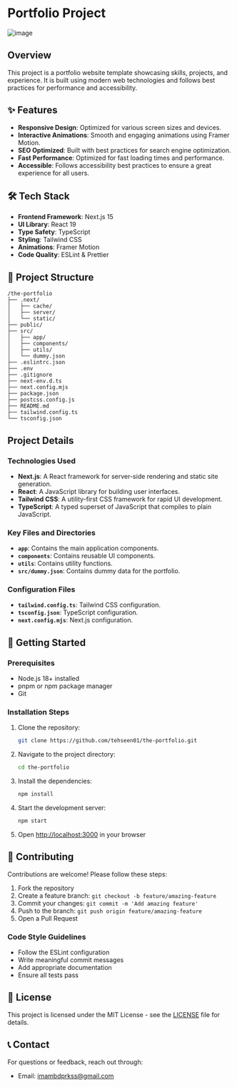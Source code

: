 # Portfolio Project
![image](https://github.com/user-attachments/assets/03d49000-dd14-4c9c-bbd2-db00bf35d8b4)

## Overview

This project is a portfolio website template showcasing skills, projects, and experience. It is built using modern web technologies and follows best practices for performance and accessibility.

## ✨ Features

- **Responsive Design**: Optimized for various screen sizes and devices.
- **Interactive Animations**: Smooth and engaging animations using Framer Motion.
- **SEO Optimized**: Built with best practices for search engine optimization.
- **Fast Performance**: Optimized for fast loading times and performance.
- **Accessible**: Follows accessibility best practices to ensure a great experience for all users.

## 🛠️ Tech Stack

- **Frontend Framework**: Next.js 15
- **UI Library**: React 19
- **Type Safety**: TypeScript
- **Styling**: Tailwind CSS
- **Animations**: Framer Motion
- **Code Quality**: ESLint & Prettier

## 📁 Project Structure

```
/the-portfolio
├── .next/
│   ├── cache/
│   ├── server/
│   └── static/
├── public/
├── src/
│   ├── app/
│   ├── components/
│   ├── utils/
│   └── dummy.json
├── .eslintrc.json
├── .env
├── .gitignore
├── next-env.d.ts
├── next.config.mjs
├── package.json
├── postcss.config.js
├── README.md
├── tailwind.config.ts
└── tsconfig.json
```

## Project Details

### Technologies Used

- **Next.js**: A React framework for server-side rendering and static site generation.
- **React**: A JavaScript library for building user interfaces.
- **Tailwind CSS**: A utility-first CSS framework for rapid UI development.
- **TypeScript**: A typed superset of JavaScript that compiles to plain JavaScript.

### Key Files and Directories

- **`app`**: Contains the main application components.
- **`components`**: Contains reusable UI components.
- **`utils`**: Contains utility functions.
- **`src/dummy.json`**: Contains dummy data for the portfolio.

### Configuration Files

- **`tailwind.config.ts`**: Tailwind CSS configuration.
- **`tsconfig.json`**: TypeScript configuration.
- **`next.config.mjs`**: Next.js configuration.

## 🚀 Getting Started

### Prerequisites

- Node.js 18+ installed
- pnpm or npm package manager
- Git

### Installation Steps

1. Clone the repository:

   ```sh
   git clone https://github.com/tehseen01/the-portfolio.git
   ```

2. Navigate to the project directory:

   ```sh
   cd the-portfolio
   ```

3. Install the dependencies:

   ```sh
   npm install
   ```

4. Start the development server:

   ```sh
   npm start
   ```

5. Open [http://localhost:3000](http://localhost:3000) in your browser

## 🤝 Contributing

Contributions are welcome! Please follow these steps:

1. Fork the repository
2. Create a feature branch: `git checkout -b feature/amazing-feature`
3. Commit your changes: `git commit -m 'Add amazing feature'`
4. Push to the branch: `git push origin feature/amazing-feature`
5. Open a Pull Request

### Code Style Guidelines

- Follow the ESLint configuration
- Write meaningful commit messages
- Add appropriate documentation
- Ensure all tests pass

## 📝 License

This project is licensed under the MIT License - see the [LICENSE](LICENSE) file for details.

## 📞 Contact

For questions or feedback, reach out through:

- Email: imambdprkss@gmail.com


